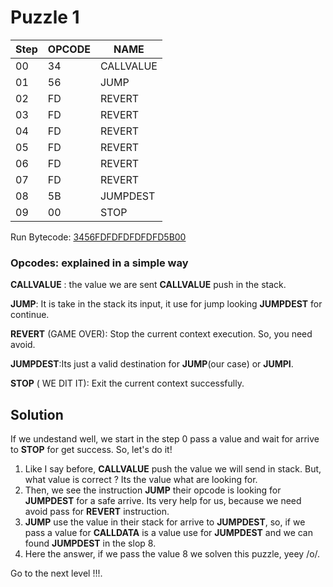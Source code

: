 # Puzzle 1 

| Step| OPCODE| NAME|
|-----|-----|-----|
| 00 |    34|      CALLVALUE|
|01  |    56 |     JUMP|
|02  |    FD |     REVERT
|03  |FD   |   REVERT
|04  | FD|      REVERT
|05    |  FD |     REVERT
|06   |   FD  |    REVERT
|07  |    FD   |   REVERT
|08 |     5B    |  JUMPDEST
|09|      00     | STOP

Run Bytecode: [3456FDFDFDFDFDFD5B00](https://www.evm.codes/playground?fork=merge&callValue=8&unit=Wei&codeType=Bytecode&code='3456~~~5B00'~FDFD%01~_)

### Opcodes: explained in a simple way

**CALLVALUE** : the value we are sent **CALLVALUE** push in the stack.

**JUMP**:  It is take in the stack its input, it use for jump looking **JUMPDEST** for continue.

**REVERT** (GAME OVER): Stop the current context execution. So, you need avoid.

**JUMPDEST**:Its just a valid destination for **JUMP**(our case) or **JUMPI**.

**STOP** ( WE DIT IT): Exit the current context successfully. 


## Solution 

If we undestand well, we start in the step 0 pass a value and wait for arrive to **STOP**  for get success. So, let's do it!

1. Like I say before, **CALLVALUE** push the value we will send in stack. But, what value is correct ? Its the value what are looking for.
2. Then, we see the instruction **JUMP** their opcode is looking for **JUMPDEST** for a safe arrive. Its very help for us, because we need avoid pass for **REVERT** instruction. 
3. **JUMP** use the value in their stack for arrive to **JUMPDEST**, so, if we pass a value for **CALLDATA** is a value use for **JUMPDEST** and we can found **JUMPDEST** in the slop 8. 
4. Here the answer, if we pass the value 8 we solven this puzzle, yeey /o/.


Go to the next level !!!.